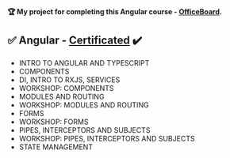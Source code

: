 #### :trophy: My project for completing this Angular course - [OfficeBoard](https://github.com/marinakolova/OfficeBoard). 

## :white_check_mark: Angular - [Certificated](https://softuni.bg/Certificates/Details/113320/6c021abb) :heavy_check_mark:
- INTRO TO ANGULAR AND TYPESCRIPT
- COMPONENTS
- DI, INTRO TO RXJS, SERVICES
- WORKSHOP: COMPONENTS
- MODULES AND ROUTING
- WORKSHOP: MODULES AND ROUTING
- FORMS
- WORKSHOP: FORMS
- PIPES, INTERCEPTORS AND SUBJECTS
- WORKSHOP: PIPES, INTERCEPTORS AND SUBJECTS
- STATE MANAGEMENT
